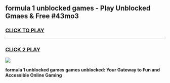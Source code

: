 
## formula 1 unblocked games - Play Unblocked Gmaes & Free #43mo3
<h3>
<a href="https://news.freeplayer.one?title=formula_1_unblocked_games&ref=03M">CLICK TO PLAY</a></h3>
<hr>

<h3>
<a href="https://news.freeplayer.one?title=formula_1_unblocked_games&ref=03M">CLICK 2 PLAY</a>
  
</h3>

<a href="https://news.freeplayer.one?title=formula_1_unblocked_games&ref=03M"><img src="https://clearcache.store/games.png"></a>


**formula 1 unblocked games games unblocked: Your Gateway to Fun and Accessible Online Gaming**
